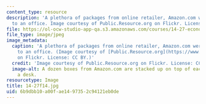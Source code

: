 ```yaml
---
content_type: resource
description: 'A plethora of packages from online retailer, Amazon.com were delivered
  to an office. Image courtesy of Public.Resource.org on Flickr. License: CC BY.'
file: https://ol-ocw-studio-app-qa.s3.amazonaws.com/courses/14-27-economics-and-e-commerce-fall-2014/6b9dbb10a00fae1497352c94121eb0de_14-27f14.jpg
file_type: image/jpeg
image_metadata:
  caption: 'A plethora of packages from online retailer, Amazon.com were delivered
    to an office. (Image courtesy of [Public.Resource.org](https://www.flickr.com/photos/publicresourceorg/4245550588/sizes/o/)
    on Flickr. License: CC BY.)'
  credit: 'Image courtesy of Public.Resource.org on Flickr. License: CC BY.'
  image-alt: A dozen boxes from Amazon.com are stacked up on top of each other on
    a desk.
resourcetype: Image
title: 14-27f14.jpg
uid: 6b9dbb10-a00f-ae14-9735-2c94121eb0de
---
```


